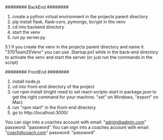 ######## BackEnd ########
1. create a python virtual environment in the projects parent directory
2. pip install flask, flask-cors, pymongo, bcrypt in the venv
3. cd into backend directory
4. start the venv
5. run py server.py

5.1 if you create the venv in the projects parent directory and name it "370Team25Venv" you can use .Startup.ps1 while in the back-end directory to activate the venv and start the server (or just run the commands in the script)


######## FrontEnd ########
1. install node.js
2. cd into front-end directory of the project
3. run npm install (might need to set react-scripts-start in package.json to get the right command for your machine. "set" on Windows, "export" on Mac)
4. run "npm start" in the front-end directory
5. go to http://localhost:3000/


You can sign into a coaches account with email: "admin@admin.com" password: "password"
You can sign into a coaches account with email: "coach@coach.com" password: "password"